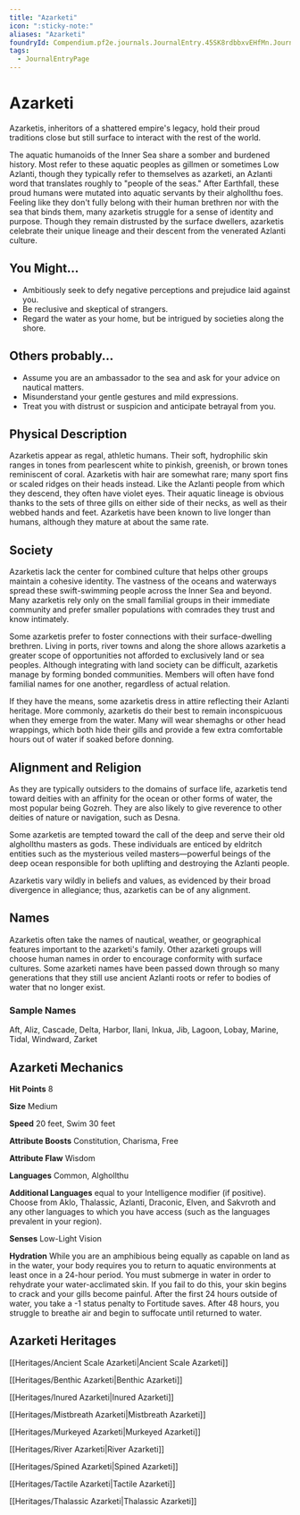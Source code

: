 ```yaml
---
title: "Azarketi"
icon: ":sticky-note:"
aliases: "Azarketi"
foundryId: Compendium.pf2e.journals.JournalEntry.45SK8rdbbxvEHfMn.JournalEntryPage.SNhp04cirQnnBTbb
tags:
  - JournalEntryPage
---
```


# Azarketi
Azarketis, inheritors of a shattered empire's legacy, hold their proud traditions close but still surface to interact with the rest of the world.

The aquatic humanoids of the Inner Sea share a somber and burdened history. Most refer to these aquatic peoples as gillmen or sometimes Low Azlanti, though they typically refer to themselves as azarketi, an Azlanti word that translates roughly to "people of the seas." After Earthfall, these proud humans were mutated into aquatic servants by their alghollthu foes. Feeling like they don't fully belong with their human brethren nor with the sea that binds them, many azarketis struggle for a sense of identity and purpose. Though they remain distrusted by the surface dwellers, azarketis celebrate their unique lineage and their descent from the venerated Azlanti culture.

## You Might...

*   Ambitiously seek to defy negative perceptions and prejudice laid against you.
*   Be reclusive and skeptical of strangers.
*   Regard the water as your home, but be intrigued by societies along the shore.

## Others probably...

*   Assume you are an ambassador to the sea and ask for your advice on nautical matters.
*   Misunderstand your gentle gestures and mild expressions.
*   Treat you with distrust or suspicion and anticipate betrayal from you.

## Physical Description

Azarketis appear as regal, athletic humans. Their soft, hydrophilic skin ranges in tones from pearlescent white to pinkish, greenish, or brown tones reminiscent of coral. Azarketis with hair are somewhat rare; many sport fins or scaled ridges on their heads instead. Like the Azlanti people from which they descend, they often have violet eyes. Their aquatic lineage is obvious thanks to the sets of three gills on either side of their necks, as well as their webbed hands and feet. Azarketis have been known to live longer than humans, although they mature at about the same rate.

## Society

Azarketis lack the center for combined culture that helps other groups maintain a cohesive identity. The vastness of the oceans and waterways spread these swift-swimming people across the Inner Sea and beyond. Many azarketis rely only on the small familial groups in their immediate community and prefer smaller populations with comrades they trust and know intimately.

Some azarketis prefer to foster connections with their surface-dwelling brethren. Living in ports, river towns and along the shore allows azarketis a greater scope of opportunities not afforded to exclusively land or sea peoples. Although integrating with land society can be difficult, azarketis manage by forming bonded communities. Members will often have fond familial names for one another, regardless of actual relation.

If they have the means, some azarketis dress in attire reflecting their Azlanti heritage. More commonly, azarketis do their best to remain inconspicuous when they emerge from the water. Many will wear shemaghs or other head wrappings, which both hide their gills and provide a few extra comfortable hours out of water if soaked before donning.

## Alignment and Religion

As they are typically outsiders to the domains of surface life, azarketis tend toward deities with an affinity for the ocean or other forms of water, the most popular being Gozreh. They are also likely to give reverence to other deities of nature or navigation, such as Desna.

Some azarketis are tempted toward the call of the deep and serve their old alghollthu masters as gods. These individuals are enticed by eldritch entities such as the mysterious veiled masters—powerful beings of the deep ocean responsible for both uplifting and destroying the Azlanti people.

Azarketis vary wildly in beliefs and values, as evidenced by their broad divergence in allegiance; thus, azarketis can be of any alignment.

## Names

Azarketis often take the names of nautical, weather, or geographical features important to the azarketi's family. Other azarketi groups will choose human names in order to encourage conformity with surface cultures. Some azarketi names have been passed down through so many generations that they still use ancient Azlanti roots or refer to bodies of water that no longer exist.

### Sample Names

Aft, Aliz, Cascade, Delta, Harbor, Ilani, Inkua, Jib, Lagoon, Lobay, Marine, Tidal, Windward, Zarket

## Azarketi Mechanics

**Hit Points** 8

**Size** Medium

**Speed** 20 feet, Swim 30 feet

**Attribute Boosts** Constitution, Charisma, Free

**Attribute Flaw** Wisdom

**Languages** Common, Alghollthu

**Additional Languages** equal to your Intelligence modifier (if positive). Choose from Aklo, Thalassic, Azlanti, Draconic, Elven, and Sakvroth and any other languages to which you have access (such as the languages prevalent in your region).

**Senses** Low-Light Vision

**Hydration** While you are an amphibious being equally as capable on land as in the water, your body requires you to return to aquatic environments at least once in a 24-hour period. You must submerge in water in order to rehydrate your water-acclimated skin. If you fail to do this, your skin begins to crack and your gills become painful. After the first 24 hours outside of water, you take a -1 status penalty to Fortitude saves. After 48 hours, you struggle to breathe air and begin to suffocate until returned to water.

## Azarketi Heritages

[[Heritages/Ancient Scale Azarketi|Ancient Scale Azarketi]]

[[Heritages/Benthic Azarketi|Benthic Azarketi]]

[[Heritages/Inured Azarketi|Inured Azarketi]]

[[Heritages/Mistbreath Azarketi|Mistbreath Azarketi]]

[[Heritages/Murkeyed Azarketi|Murkeyed Azarketi]]

[[Heritages/River Azarketi|River Azarketi]]

[[Heritages/Spined Azarketi|Spined Azarketi]]

[[Heritages/Tactile Azarketi|Tactile Azarketi]]

[[Heritages/Thalassic Azarketi|Thalassic Azarketi]]